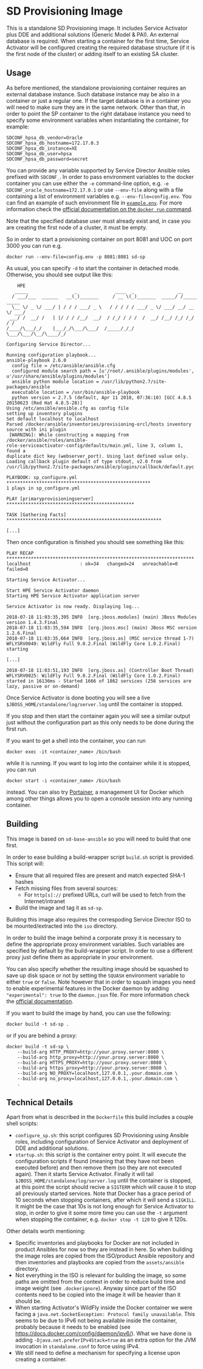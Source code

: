 SD Provisioning Image
============================

This is a standalone SD Provisioning image. It includes Service Activator plus DDE and additional solutions (Generic Model & PAI). An external database is required. When starting a container for the first time, Service Activator will be configured creating the required database structure (if it is the first node of the cluster) or adding itself to an existing SA cluster.

Usage
-----

As before mentioned, the standalone provisioning container requires an external database instance. Such database instance may be also in a container or just a regular one. If the target database is in a container you will need to make sure they are in the same network. Other than that, in order to point the SP container to the right database instance you need to specify some environment variables when instantiating the container, for example:

    SDCONF_hpsa_db_vendor=Oracle
    SDCONF_hpsa_db_hostname=172.17.0.3
    SDCONF_hpsa_db_instance=XE
    SDCONF_hpsa_db_user=hpsa
    SDCONF_hpsa_db_password=secret

You can provide any variable supported by Service Director Ansible roles prefixed with `SDCONF_`. In order to pass environment variables to the docker container you can use either the `-e` command-line option, e.g. `-e SDCONF_oracle_hostname=172.17.0.1` or use `--env-file` along with a file containing a list of environment variables e.g. `--env-file=config.env`. You can find an example of such environment file in [`example.env`](example.env). For more information check the [official documentation on the `docker run` command](https://docs.docker.com/engine/reference/commandline/run/).

Note that the specified database user must already exist and, in case you are creating the first node of a cluster, it must be empty.

So in order to start a provisioning container on port 8081 and UOC on port 3000 you can run e.g.

    docker run --env-file=config.env -p 8081:8081 sd-sp

As usual, you can specify `-d` to start the container in detached mode. Otherwise, you should see output like this:

```
    HPE
   _____                 _              ____  _                __
  / ___/___  ______   __(_)_______     / __ \(_)_______  _____/ /_____  _____
  \__ \/ _ \/ ___/ | / / / ___/ _ \   / / / / / ___/ _ \/ ___/ __/ __ \/ ___/
 ___/ /  __/ /   | |/ / / /__/  __/  / /_/ / / /  /  __/ /__/ /_/ /_/ / /
/____/\___/_/    |___/_/\___/\___/  /_____/_/_/   \___/\___/\__/\____/_/

Configuring Service Director...

Running configuration playbook...
ansible-playbook 2.6.0
  config file = /etc/ansible/ansible.cfg
  configured module search path = [u'/root/.ansible/plugins/modules', u'/usr/share/ansible/plugins/modules']
  ansible python module location = /usr/lib/python2.7/site-packages/ansible
  executable location = /usr/bin/ansible-playbook
  python version = 2.7.5 (default, Apr 11 2018, 07:36:10) [GCC 4.8.5 20150623 (Red Hat 4.8.5-28)]
Using /etc/ansible/ansible.cfg as config file
setting up inventory plugins
Set default localhost to localhost
Parsed /docker/ansible/inventories/provisioning-orcl/hosts inventory source with ini plugin
 [WARNING]: While constructing a mapping from /docker/ansible/roles/ansible-
role-serviceactivator-config/defaults/main.yml, line 3, column 1, found a
duplicate dict key (webserver_port). Using last defined value only.
Loading callback plugin default of type stdout, v2.0 from /usr/lib/python2.7/site-packages/ansible/plugins/callback/default.pyc

PLAYBOOK: sp_configure.yml *****************************************************
1 plays in sp_configure.yml

PLAY [primaryprovisioningserver] ***********************************************

TASK [Gathering Facts] *********************************************************

[...]
```

Then once configuration is finished you should see something like this:

```
PLAY RECAP *********************************************************************
localhost                  : ok=34   changed=24   unreachable=0    failed=0

Starting Service Activator...

Start HPE Service Activator daemon
Starting HPE Service Activator application server

Service Activator is now ready. Displaying log...

2018-07-18 11:03:35,395 INFO  [org.jboss.modules] (main) JBoss Modules version 1.4.3.Final
2018-07-18 11:03:35,594 INFO  [org.jboss.msc] (main) JBoss MSC version 1.2.6.Final
2018-07-18 11:03:35,664 INFO  [org.jboss.as] (MSC service thread 1-7) WFLYSRV0049: WildFly Full 9.0.2.Final (WildFly Core 1.0.2.Final) starting

[...]

2018-07-18 11:03:51,193 INFO  [org.jboss.as] (Controller Boot Thread) WFLYSRV0025: WildFly Full 9.0.2.Final (WildFly Core 1.0.2.Final) started in 16136ms - Started 1666 of 1862 services (256 services are lazy, passive or on-demand)
```

Once Service Activator is done booting you will see a live `$JBOSS_HOME/standalone/log/server.log` until the container is stopped.

If you stop and then start the container again you will see a similar output just without the configuration part as this only needs to be done during the first run.

If you want to get a shell into the container, you can run

    docker exec -it <container_name> /bin/bash

while it is running. If you want to log into the container while it is stopped, you can run

    docker start -i <container_name> /bin/bash

instead. You can also try [Portainer](https://portainer.io), a management UI for Docker which among other things allows you to open a console session into any running container.

Building
--------

This image is based on `sd-base-ansible` so you will need to build that one first.

In order to ease building a build-wrapper script `build.sh` script is provided. This script will:

- Ensure that all required files are present and match expected SHA-1 hashes
- Fetch missing files from several sources:
    - For `http[s]://` prefixed URLs, curl will be used to fetch from the Internet/intranet
- Build the image and tag it as `sd-sp`.

Building this image also requires the correspoding Service Director ISO to be mounted/extracted into the `iso` directory.

In order to build the image behind a corporate proxy it is necessary to define the appropriate proxy environment variables. Such variables are specified by default by the build-wrapper script. In order to use a different proxy just define them as appropriate in your environment.

You can also specify whether the resulting image should be squashed to save up disk space or not by setting the `SQUASH` environment variable to either `true` or `false`. Note however that in order to squash images you need to enable experimental features in the Docker daemon by adding `"experimental": true` to the `daemon.json` file. For more information check the [official documentation](https://docs.docker.com/engine/reference/commandline/dockerd/#description).

If you want to build the image by hand, you can use the following:

    docker build -t sd-sp .

or if you are behind a proxy:

    docker build -t sd-sp \
        --build-arg HTTP_PROXY=http://your.proxy.server:8080 \
        --build-arg http_proxy=http://your.proxy.server:8080 \
        --build-arg HTTPS_PROXY=http://your.proxy.server:8080 \
        --build-arg https_proxy=http://your.proxy.server:8080 \
        --build-arg NO_PROXY=localhost,127.0.0.1,.your.domain.com \
        --build-arg no_proxy=localhost,127.0.0.1,.your.domain.com \
        .

Technical Details
-----------------

Apart from what is described in the `Dockerfile` this build includes a couple shell scripts:

- `configure_sp.sh`: this script configures SD Provisioning using Ansible roles, including configuration of Service Activator and deployment of DDE and additional solutions.
- `startup.sh`: this script is the container entry point. It will execute the configuration scripts if found (meaning that they have not been executed before) and then remove them (so they are not executed again). Then it starts Service Activator. Finally it will tail `$JBOSS_HOME/standalone/log/server.log` until the container is stopped, at this point the script should recive a `SIGTERM` which will cause it to stop all previously started services. Note that Docker has a grace period of 10 seconds when stopping containers, after which it will send a `SIGKILL`. It might be the case that 10s is not long enough for Service Activator to stop, in order to give it some more time you can use the `-t` argument when stopping the container, e.g. `docker stop -t 120` to give it 120s.

Other details worth mentioning:

- Specific inventories and playbooks for Docker are not included in product Ansibles for now so they are instead in here. So when building the image roles are copied from the ISO/product Ansible repository and then inventories and playbooks are copied from the `assets/ansible` directory.
- Not everything in the ISO is relevant for building the image, so some paths are omitted from the context in order to reduce build time and image weight (see `.dockerignore`). Anyway since part of the ISO contents need to be copied into the image it will be heavier than it should be.
- When starting Activator's WildFly inside the Docker container we were facing a `java.net.SocketException: Protocol family unavailable`. This seems to be due to IPv6 not being available inside the container, probably because it needs to be enabled (see https://docs.docker.com/config/daemon/ipv6/). What we have done is adding `-Djava.net.preferIPv4Stack=true` as an extra option for the JVM invocation in `standalone.conf` to force using IPv4.
- We still need to define a mechanism for specifying a license upon creating a container.
